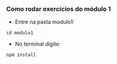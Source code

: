 ### Como rodar exercícios do módulo 1
- Entre na pasta modulo1:
```
cd modulo1
```
- No terminal digite:
```
npm install
```